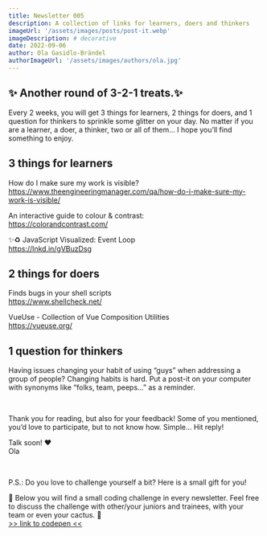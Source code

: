 ```yaml
---
title: Newsletter 005
description: A collection of links for learners, doers and thinkers
imageUrl: '/assets/images/posts/post-it.webp'
imageDescription: # decorative
date: 2022-09-06
author: Ola Gasidlo-Brändel
authorImageUrl: '/assets/images/authors/ola.jpg'
---
```

## ✨ Another round of 3-2-1 treats.✨
Every 2 weeks, you will get 3 things for learners, 2 things for doers, and 1 question for thinkers to sprinkle some glitter on your day. No matter if you are a learner, a doer, a thinker, two or all of them… I hope you’ll find something to enjoy.


## 3 things for learners
How do I make sure my work is visible? <br />
https://www.theengineeringmanager.com/qa/how-do-i-make-sure-my-work-is-visible/ 

An interactive guide to colour & contrast:<br />
https://colorandcontrast.com/ 

✨♻️ JavaScript Visualized: Event Loop<br />
https://lnkd.in/gVBuzDsg


## 2 things for doers
Finds bugs in your shell scripts<br />
https://www.shellcheck.net/

VueUse - Collection of Vue Composition Utilities <br />
https://vueuse.org/


## 1 question for thinkers
Having issues changing your habit of using “guys” when addressing a group of people? Changing habits is hard. Put a post-it on your computer with synonyms like “folks, team, peeps…” as a reminder.

<br /> 

Thank you for reading, but also for your feedback! Some of you mentioned, you’d love to participate, but to not know how. Simple… Hit reply!

Talk soon! ♥️<br />
Ola

<br /> 

P.S.: Do you love to challenge yourself a bit? Here is a small gift for you!

🎁 Below you will find a small coding challenge in every newsletter. Feel free to discuss the challenge with other/your juniors and trainees, with your team or even your cactus. 🌵<br />
[>> link to codepen <<](https://codepen.io/misprintedtype-the-weird/pen/wvmOLLq)